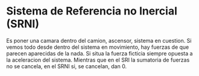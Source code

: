 # Sistema de Referencia no Inercial (SRNI)
Es poner una camara dentro del camion, ascensor, sistema en cuestion. Si vemos todo desde dentro del sistema en movimiento, hay fuerzas de que parecen aparecidas de la nada. Si situa la fuerza ficticia siempre opuesta a la aceleracion del sistema. Mientras que en el SRI la sumatoria de fuerzas no se cancela, en el SRNI si, se cancelan, dan 0.